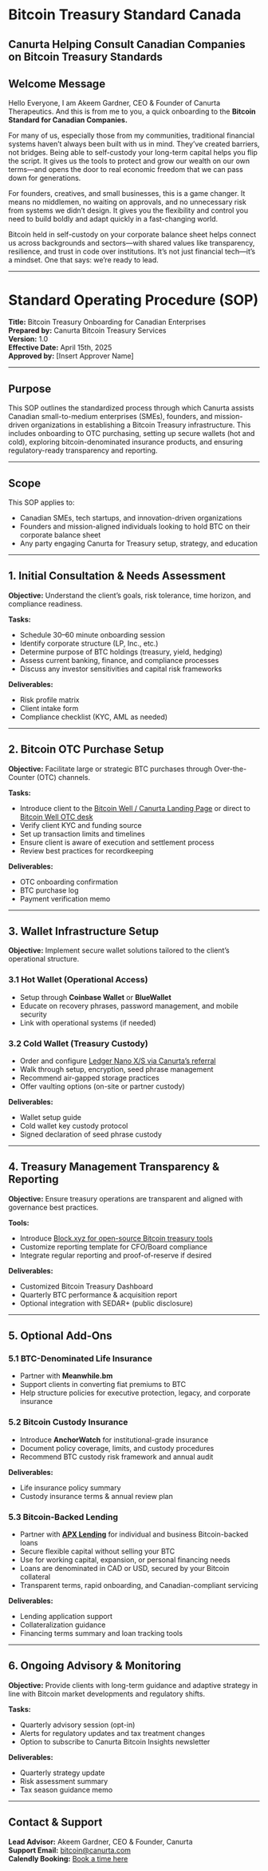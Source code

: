 # Bitcoin Treasury Standard Canada

## Canurta Helping Consult Canadian Companies on Bitcoin Treasury Standards

## Welcome Message

Hello Everyone, I am Akeem Gardner, CEO & Founder of Canurta Therapeutics. And this is from me to you, a quick onboarding to the **Bitcoin Standard for Canadian Companies.**

For many of us, especially those from my communities, traditional financial systems haven’t always been built with us in mind. They’ve created barriers, not bridges. Being able to self-custody your long-term capital helps you flip the script. It gives us the tools to protect and grow our wealth on our own terms—and opens the door to real economic freedom that we can pass down for generations.

For founders, creatives, and small businesses, this is a game changer. It means no middlemen, no waiting on approvals, and no unnecessary risk from systems we didn’t design. It gives you the flexibility and control you need to build boldly and adapt quickly in a fast-changing world.

Bitcoin held in self-custody on your corporate balance sheet helps connect us across backgrounds and sectors—with shared values like transparency, resilience, and trust in code over institutions. It’s not just financial tech—it’s a mindset. One that says: we’re ready to lead.

---

# Standard Operating Procedure (SOP)  
**Title:** Bitcoin Treasury Onboarding for Canadian Enterprises  
**Prepared by:** Canurta Bitcoin Treasury Services  
**Version:** 1.0  
**Effective Date:** April 15th, 2025  
**Approved by:** [Insert Approver Name]

---

## Purpose

This SOP outlines the standardized process through which Canurta assists Canadian small-to-medium enterprises (SMEs), founders, and mission-driven organizations in establishing a Bitcoin Treasury infrastructure. This includes onboarding to OTC purchasing, setting up secure wallets (hot and cold), exploring bitcoin-denominated insurance products, and ensuring regulatory-ready transparency and reporting.

---

## Scope

This SOP applies to:

- Canadian SMEs, tech startups, and innovation-driven organizations  
- Founders and mission-aligned individuals looking to hold BTC on their corporate balance sheet  
- Any party engaging Canurta for Treasury setup, strategy, and education

---

## 1. Initial Consultation & Needs Assessment

**Objective:** Understand the client’s goals, risk tolerance, time horizon, and compliance readiness.

**Tasks:**

- Schedule 30–60 minute onboarding session  
- Identify corporate structure (LP, Inc., etc.)  
- Determine purpose of BTC holdings (treasury, yield, hedging)  
- Assess current banking, finance, and compliance processes  
- Discuss any investor sensitivities and capital risk frameworks  

**Deliverables:**

- Risk profile matrix  
- Client intake form  
- Compliance checklist (KYC, AML as needed)

---

## 2. Bitcoin OTC Purchase Setup

**Objective:** Facilitate large or strategic BTC purchases through Over-the-Counter (OTC) channels.

**Tasks:**

- Introduce client to the [Bitcoin Well / Canurta Landing Page](https://bitcoinwell.com/canurta) or direct to [Bitcoin Well OTC desk](https://bitcoinwell.com/referral/canurta)  
- Verify client KYC and funding source  
- Set up transaction limits and timelines  
- Ensure client is aware of execution and settlement process  
- Review best practices for recordkeeping

**Deliverables:**

- OTC onboarding confirmation  
- BTC purchase log  
- Payment verification memo  

---

## 3. Wallet Infrastructure Setup

**Objective:** Implement secure wallet solutions tailored to the client’s operational structure.

### 3.1 Hot Wallet (Operational Access)

- Setup through **Coinbase Wallet** or **BlueWallet**
- Educate on recovery phrases, password management, and mobile security  
- Link with operational systems (if needed)

### 3.2 Cold Wallet (Treasury Custody)

- Order and configure [Ledger Nano X/S via Canurta’s referral](https://shop.ledger.com/pages/referral-program?referral_code=8MTTCMKD5DF52)  
- Walk through setup, encryption, seed phrase management  
- Recommend air-gapped storage practices  
- Offer vaulting options (on-site or partner custody)

**Deliverables:**

- Wallet setup guide  
- Cold wallet key custody protocol  
- Signed declaration of seed phrase custody

---

## 4. Treasury Management Transparency & Reporting

**Objective:** Ensure treasury operations are transparent and aligned with governance best practices.

**Tools:**

- Introduce [Block.xyz for open-source Bitcoin treasury tools](https://github.com/1akg/bitcoin-treasury)
- Customize reporting template for CFO/Board compliance  
- Integrate regular reporting and proof-of-reserve if desired  

**Deliverables:**

- Customized Bitcoin Treasury Dashboard  
- Quarterly BTC performance & acquisition report  
- Optional integration with SEDAR+ (public disclosure)

---

## 5. Optional Add-Ons

### 5.1 BTC-Denominated Life Insurance

- Partner with **Meanwhile.bm**  
- Support clients in converting fiat premiums to BTC  
- Help structure policies for executive protection, legacy, and corporate insurance

### 5.2 Bitcoin Custody Insurance

- Introduce **AnchorWatch** for institutional-grade insurance  
- Document policy coverage, limits, and custody procedures  
- Recommend BTC custody risk framework and annual audit  

**Deliverables:**

- Life insurance policy summary  
- Custody insurance terms & annual review plan  

### 5.3 Bitcoin-Backed Lending

- Partner with [**APX Lending**](https://app.apxlending.com/register?partner=canurta) for individual and business Bitcoin-backed loans  
- Secure flexible capital without selling your BTC  
- Use for working capital, expansion, or personal financing needs  
- Loans are denominated in CAD or USD, secured by your Bitcoin collateral  
- Transparent terms, rapid onboarding, and Canadian-compliant servicing

**Deliverables:**

- Lending application support  
- Collateralization guidance  
- Financing terms summary and loan tracking tools

---

## 6. Ongoing Advisory & Monitoring

**Objective:** Provide clients with long-term guidance and adaptive strategy in line with Bitcoin market developments and regulatory shifts.

**Tasks:**

- Quarterly advisory session (opt-in)  
- Alerts for regulatory updates and tax treatment changes  
- Option to subscribe to Canurta Bitcoin Insights newsletter  

**Deliverables:**

- Quarterly strategy update  
- Risk assessment summary  
- Tax season guidance memo

---

## Contact & Support

**Lead Advisor:** Akeem Gardner, CEO & Founder, Canurta  
**Support Email:** bitcoin@canurta.com  
**Calendly Booking:** [Book a time here](https://calendly.com/cnr-akg/meeting-with-akeem)
